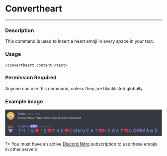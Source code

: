 # Convertheart
---
### Description
This command is used to insert a heart emoji in every space in your text.
### Usage
```
/convertheart content:<text>
```
### Permission Required
Anyone can use this command, unless they are blacklisted globally.

### Example image
![convert example](../images/convertheart.PNG)

?> You must have an active [Discord Nitro](https://discord.com/nitro) subscription to use these emojis in other servers
